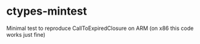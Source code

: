 # ctypes-mintest
Minimal test to reproduce CallToExpiredClosure on ARM (on x86 this code works just fine)
